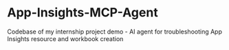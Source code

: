 # App-Insights-MCP-Agent
Codebase of my internship project demo - AI agent for troubleshooting App Insights resource and workbook creation
